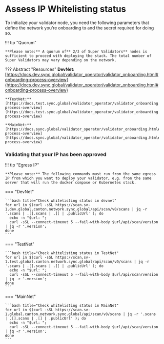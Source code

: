 # Assess IP Whitelisting status

To initialize your validator node, you need the following parameters that define the network you’re onboarding to and the secret required for doing so.

!!! tip "Quorum"

    **Please note:** A quorum of** 2/3 of Super Validators** nodes is sufficient to proceed with deploying the stack. The total number of Super Validators may vary depending on the network.

??? Abstract "Resources"
    **DevNet:** [https://docs.dev.sync.global/validator_operator/validator_onboarding.html#onboarding-process-overview](https://docs.dev.sync.global/validator_operator/validator_onboarding.html#onboarding-process-overview)

    **TestNet:** [https://docs.test.sync.global/validator_operator/validator_onboarding.html#onboarding-process-overview](https://docs.test.sync.global/validator_operator/validator_onboarding.html#onboarding-process-overview)

    **MainNet:** [https://docs.sync.global/validator_operator/validator_onboarding.html#onboarding-process-overview](https://docs.sync.global/validator_operator/validator_onboarding.html#onboarding-process-overview)

### Validating that your IP has been approved

!!! tip "Egress IP"

    **Please note:** The following commands must run from the same egress IP from which you want to deploy your validator, e.g. from the same server that will run the docker compose or Kubernetes stack.

=== "DevNet"

    ```bash title="Check whitelisting status in devnet"
    for url in $(curl -sSL https://scan.sv-1.dev.global.canton.network.sync.global/api/scan/v0/scans | jq -r '.scans | .[].scans | .[] | .publicUrl' ); do
      echo -n "$url: ";
      curl -sSL --connect-timeout 5 --fail-with-body $url/api/scan/version | jq -r '.version';
    done
    ```

=== "TestNet"

    ```bash title="Check whitelisting status in TestNet"
    for url in $(curl -sSL https://scan.sv-1.test.global.canton.network.sync.global/api/scan/v0/scans | jq -r '.scans | .[].scans | .[] | .publicUrl' ); do
      echo -n "$url: ";
      curl -sSL --connect-timeout 5 --fail-with-body $url/api/scan/version | jq -r '.version';
    done
    ```

=== "MainNet"

    ```bash title="Check whitelisting status in MainNet"
    for url in $(curl -sSL https://scan.sv-1.global.canton.network.sync.global/api/scan/v0/scans | jq -r '.scans | .[].scans | .[] | .publicUrl' ); do
      echo -n "$url: ";
      curl -sSL --connect-timeout 5 --fail-with-body $url/api/scan/version | jq -r '.version';
    done
    ```